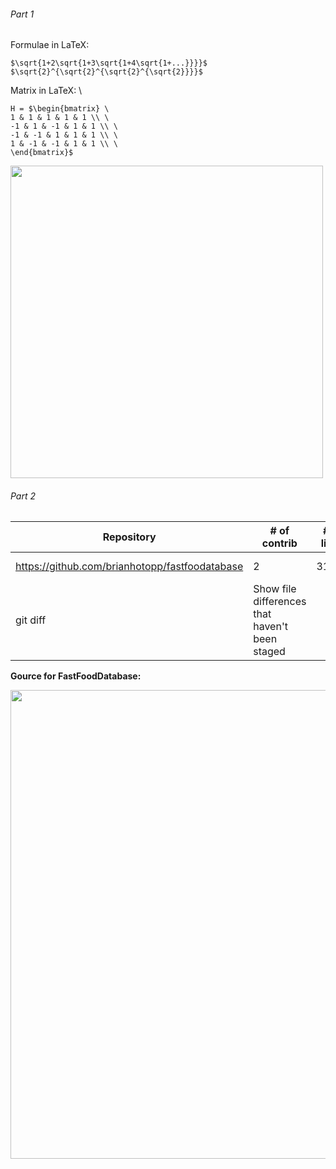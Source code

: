 ###### Part 1

Formulae in LaTeX:

`$\sqrt{1+2\sqrt{1+3\sqrt{1+4\sqrt{1+...}}}}$` \
`$\sqrt{2}^{\sqrt{2}^{\sqrt{2}^{\sqrt{2}}}}$`


Matrix in LaTeX: \
```
H = $\begin{bmatrix} \
1 & 1 & 1 & 1 & 1 \\ \
-1 & 1 & -1 & 1 & 1 \\ \
-1 & -1 & 1 & 1 & 1 \\ \
1 & -1 & -1 & 1 & 1 \\ \
\end{bmatrix}$
```
<img src="https://i.imgur.com/0I9axAj.png" width=500>

###### Part 2
| Repository | # of contrib | # of lines | first commit | last commit | curr branches |
| --- | --- | --- | --- | --- | --- |
| https://github.com/brianhotopp/fastfoodatabase | 2 | 31731 | Mar. 6 2021 | May 2 2021 | 3
| git diff | Show file differences that haven't been staged |

<b>Gource for FastFoodDatabase:</b>

<img src="https://i.imgur.com/lmq5xoU.png" width=750>
